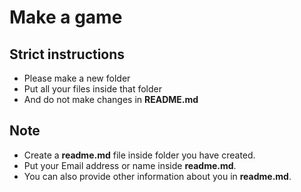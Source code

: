 # Make a game

## Strict instructions 

- Please make a new folder
- Put all your files inside that folder
- And do not make changes in **README.md**

## **Note** 

- Create a **readme.md** file inside folder you have created.
- Put your Email address or name inside **readme.md**.
- You can also provide other information about you in **readme.md**.
